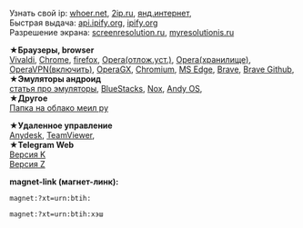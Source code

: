 Узнать свой ip: [whoer.net](https://whoer.net/), [2ip.ru](https://2ip.ru/), [янд.интернет](https://yandex.ru/internet),      
Быстрая выдача: [api.ipify.org](https://api.ipify.org), [ipify.org](https://www.ipify.org/)     
Разрешение экрана: [screenresolution.ru](https://screenresolution.ru/), [myresolutionis.ru](http://myresolutionis.ru/)    

★**Браузеры, browser**   
[Vivaldi](https://vivaldi.com/ru/), [Chrome](https://www.google.com/intl/ru/chrome/?standalone=1), [firefox](https://www.mozilla.org/ru/firefox/all/#product-desktop-release), [Opera(отлож.уст.)](https://www.opera.com/ru/download#:~:text=%D0%BE%D1%82%D0%BB%D0%BE%D0%B6%D0%B8%D1%82%D1%8C), [Opera(хранилище)](https://get.opera.com/ftp/pub/opera/desktop/#:~:text=2021), [OperaVPN(включить)](https://addons.opera.com/ru/extensions/details/opera-vpn/), [OperaGX](https://www.opera.com/ru/gx#:~:text=%D0%BE%D1%82%D0%BB%D0%BE%D0%B6%D0%B8%D1%82%D1%8C), [Chromium](https://download-chromium.appspot.com/), [MS Edge](https://www.microsoft.com/ru-ru/edge), [Brave](https://brave.com/), [Brave Github](https://github.com/brave/brave-browser/releases/),          
★**Эмуляторы андроид**   
[статья про эмуляторы](https://compconfig.ru/mobile/emulyator-android-dlya-pk.html), [BlueStacks](https://support.bluestacks.com/hc/en-us/articles/360028172691-BlueStacks-offline-installer), [Nox](https://www.bignox.com/), [Andy OS](https://www.andyroid.net/),         
★**Другое**     
[Папка на облако меил ру](https://cloud.mail.ru/public/YnKv/fUV89mucN)

★**Удаленное управление**  
[Anydesk](https://anydesk.com/ru), [TeamViewer](https://www.teamviewer.com/ru/),   
★**Telegram Web**   
[Версия K](https://webk.telegram.org/)       
[Версия Z](https://webz.telegram.org/)       

**magnet-link (магнет-линк):**   
```
magnet:?xt=urn:btih:
```
```
magnet:?xt=urn:btih:хэш  
```
